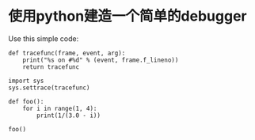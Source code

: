 # 使用python建造一个简单的debugger

Use this simple code:
    
    def tracefunc(frame, event, arg):
        print("%s on #%d" % (event, frame.f_lineno))
        return tracefunc
        
    import sys
    sys.settrace(tracefunc)
    
    def foo():
        for i in range(1, 4):
            print(1/(3.0 - i))
            
    foo()
